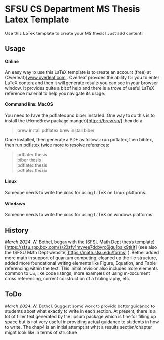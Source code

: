 # SFSU CS Department MS Thesis Latex Template

Use this LaTeX template to create your MS thesis! Just add content!

## Usage

#### Online 

An easy way to use this LaTeX template is to create an account (free) at (Overleaf)[www.overleaf.com]. Overleaf provides the ability for you to enter LaTeX content and then it will generate results you can see in your browser window. It provides quite a bit of help and there is a trove of useful LaTeX reference material to help you navigate its usage.

#### Command line: MacOS

You need to have the pdflatex and biber installed. One way to do this is to install 
the (HomeBrew package manger)[https://brew.sh/] then do a 
>  brew install pdflatex
>  brew install biber  

Once installed, then generate a PDF as follows: run pdflatex, then bibtex, then run pdflatex twice more to resolve references:

> pdflatex thesis  
> biber thesis  
> pdflatex thesis  
> pdflatex thesis  


#### Linux

Someone needs to write the docs for using LaTeX on Linux platforms.

#### Windows

Someone needs to write the docs for using LaTeX on windows platforms.


## History

*March 2024*. W. Bethel, began with the (SFSU Math Dept thesis template)[https://sfsu.app.box.com/s/20zfv1mvvee7ddoyro6jgu1balx9th1t] (see also the (SFSU Math Dept website)[https://math.sfsu.edu/forms] ). Bethel added more math in support of quantum computing, cleaned up the file structure, added more foundational writing elements like Figure, Equation, and Table referencing within the text. This initial revision also includes more elements common to CS, like code listings, more examples of using in-document cross referencing, correct construction of a bibliography, etc.


## ToDo

*March 2024*, W. Bethel. Suggest some work to provide better guidance to students about what exactly to write in each section. At present, there is a lot of filler text generated by the lipsum package which is fine for filling up space but is not very useful in providing actual guidance to students in how to write. The chap4 is an initial attempt at what a results section/chapter might look like in terms of structure

